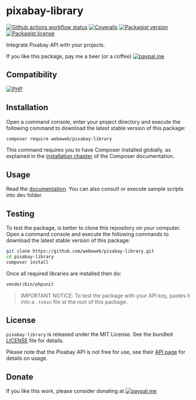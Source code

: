 pixabay-library
===============

[![Github actions workflow status](https://img.shields.io/github/actions/workflow/status/webeweb/pixabay-library/build.yml?style=for-the-badge&color2088FF&logo=github)](https://github.com/webeweb/pixabay-library/actions)
[![Coveralls](https://img.shields.io/coveralls/github/webeweb/pixabay-library/master.svg?style=for-the-badge&color=3F5767&logo=coveralls)](https://coveralls.io/github/webeweb/pixabay-library?branch=master)
[![Packagist version](https://img.shields.io/packagist/v/webeweb/pixabay-library.svg?style=for-the-badge&color=F28D1A&logo=packagist)](https://packagist.org/packages/webeweb/pixabay-library)
[![Packagist license](https://img.shields.io/packagist/l/webeweb/pixabay-library.svg?style=for-the-badge&colorF28D1A&logo=data:image/svg+xml;base64,PHN2ZyB4bWxucz0iaHR0cDovL3d3dy53My5vcmcvMjAwMC9zdmciIGZpbGw9Im5vbmUiIHN0cm9rZT0iI0ZGRiIgdmlld0JveD0iMCAwIDI0IDI0Ij48cGF0aCBzdHJva2UtbGluZWNhcD0icm91bmQiIHN0cm9rZS1saW5lam9pbj0icm91bmQiIHN0cm9rZS13aWR0aD0iMiIgZD0ibTMgNiAzIDFtMCAwLTMgOWE1LjAwMiA1LjAwMiAwIDAgMCA2LjAwMSAwTTYgN2wzIDlNNiA3bDYtMm02IDIgMy0xbS0zIDEtMyA5YTUuMDAyIDUuMDAyIDAgMCAwIDYuMDAxIDBNMTggN2wzIDltLTMtOS02LTJtMC0ydjJtMCAxNlY1bTAgMTZIOW0zIDBoMyIvPjwvc3ZnPg==)](./LICENSE)

Integrate Pixabay API with your projects.

If you like this package, pay me a beer (or a coffee)
[![paypal.me](https://img.shields.io/badge/paypal.me-webeweb-003087.svg?style=flat-square&logo=paypal)](https://www.paypal.me/webeweb)

## Compatibility

[![PHP](https://img.shields.io/badge/dynamic/json?url=https%3A%2F%2Fraw.githubusercontent.com%2Fwebeweb%2Fpixabay-library%2Fmaster%2Fcomposer.json&query=%24.require.php&style=for-the-badge&color=777BB4&logo=php&label=PHP)](http://php.net)

## Installation

Open a command console, enter your project directory and execute the following
command to download the latest stable version of this package:

```bash
composer require webeweb/pixabay-library
```

This command requires you to have Composer installed globally, as explained in
the [installation chapter](https://getcomposer.org/doc/00-intro.md) of the
Composer documentation.

## Usage

Read the [documentation](doc/index.md). You can also consult or execute sample
scripts into dev folder.

## Testing

To test the package, is better to clone this repository on your computer.
Open a command console and execute the following commands to download the latest
stable version of this package:

```bash
git clone https://github.com/webeweb/pixabay-library.git
cd pixabay-library
composer install
```

Once all required libraries are installed then do:

```bash
vendor/bin/phpunit
```

> IMPORTANT NOTICE: To test the package with your API key, pastes it into a
> `.token` file at the root of this package.

## License

`pixabay-library` is released under the MIT License. See the bundled [LICENSE](LICENSE)
file for details.

Please note that the Pixabay API is not free for use, see their
[API page](https://www.pixabay.com/api/documentation/) for details on usage.

## Donate

If you like this work, please consider donating at
[![paypal.me](https://img.shields.io/badge/paypal.me-webeweb-003087.svg?style=flat-square&logo=paypal)](https://www.paypal.me/webeweb)
